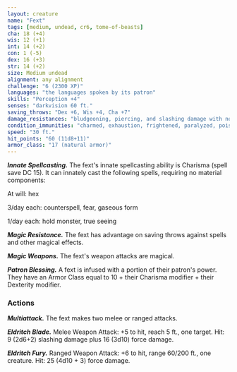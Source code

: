 ```yaml
---
layout: creature
name: "Fext"
tags: [medium, undead, cr6, tome-of-beasts]
cha: 18 (+4)
wis: 12 (+1)
int: 14 (+2)
con: 1 (-5)
dex: 16 (+3)
str: 14 (+2)
size: Medium undead
alignment: any alignment
challenge: "6 (2300 XP)"
languages: "the languages spoken by its patron"
skills: "Perception +4"
senses: "darkvision 60 ft."
saving_throws: "Dex +6, Wis +4, Cha +7"
damage_resistances: "bludgeoning, piercing, and slashing damage with nonmagical weapons"
condition_immunities: "charmed, exhaustion, frightened, paralyzed, poisoned"
speed: "30 ft."
hit_points: "60 (11d8+11)"
armor_class: "17 (natural armor)"
---
```


***Innate Spellcasting.*** The fext's innate spellcasting ability is Charisma (spell save DC 15). It can innately cast the following spells, requiring no material components:

At will: hex

3/day each: counterspell, fear, gaseous form

1/day each: hold monster, true seeing

***Magic Resistance.*** The fext has advantage on saving throws against spells and other magical effects.

***Magic Weapons.*** The fext's weapon attacks are magical.

***Patron Blessing.*** A fext is infused with a portion of their patron's power. They have an Armor Class equal to 10 + their Charisma modifier + their Dexterity modifier.

### Actions

***Multiattack.*** The fext makes two melee or ranged attacks.

***Eldritch Blade.*** Melee Weapon Attack: +5 to hit, reach 5 ft., one target. Hit: 9 (2d6+2) slashing damage plus 16 (3d10) force damage.

***Eldritch Fury.*** Ranged Weapon Attack: +6 to hit, range 60/200 ft., one creature. Hit: 25 (4d10 + 3) force damage.

